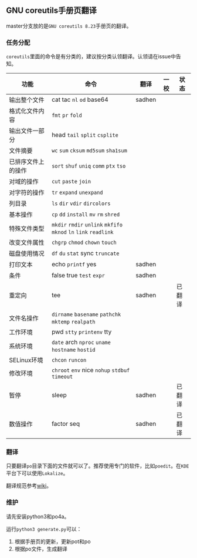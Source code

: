 ## GNU coreutils手册页翻译

master分支放的是`GNU coreutils 8.23`手册页的翻译。

### 任务分配
`coreutils`里面的命令是有分类的，建议按分类认领翻译。认领请在issue中告知。

功能 | 命令| 翻译 | 一校 | 状态
-----|-----|------|------|-----
输出整个文件 | cat tac `nl` `od` base64 | sadhen | |
格式化文件内容 | `fmt` `pr` `fold` | | |
输出文件一部分 | head `tail` `split` `csplite` | | |
文件摘要 | `wc` `sum` `cksum` `md5sum` `sha1sum` | | |
已排序文件上的操作 | `sort` `shuf` `uniq` `comm` `ptx` `tso` | | |
对域的操作 | `cut` `paste` `join` | | |
对字符的操作 | `tr` `expand` `unexpand` | | |
列目录 | `ls` `dir` `vdir` `dircolors` | | |
基本操作 | `cp` `dd` `install` `mv` `rm` `shred` | | |
特殊文件类型 | `mkdir` `rmdir` `unlink` `mkfifo` `mknod` `ln` `link` `readlink` | | |
改变文件属性 | `chgrp` `chmod` `chown` `touch` | | |
磁盘使用情况 | `df` `du` `stat` sync `truncate` | | |
打印文本 | echo `printf` yes | sadhen | | 
条件 | false true `test` `expr` | sadhen | |
重定向 | tee | sadhen | | 已翻译
文件名操作 | `dirname` `basename` `pathchk` `mktemp` `realpath` | | |
工作环境 | pwd `stty` `printenv` tty | | |
系统环境 | `date` arch `nproc` `uname` `hostname` `hostid`| | |
SELinux环境 | `chcon` `runcon` | | |
修改环境 | `chroot` `env` nice `nohup` `stdbuf` `timeout` | | |
暂停 | sleep | sadhen | | 已翻译
数值操作 | factor seq | sadhen | | 已翻译


### 翻译
只要翻译`po`目录下面的文件就可以了。推荐使用专门的软件，比如`poedit`。在`KDE`平台下可以使用`Lokalize`。

翻译规范参考[wiki](https://github.com/man-pages-zh/wiki/wiki/%E7%BF%BB%E8%AF%91%E8%A7%84%E8%8C%83)。

### 维护
请先安装python3和po4a。

运行`python3 generate.py`可以：

1. 根据手册页的更新，更新pot和po
2. 根据po文件，生成翻译
